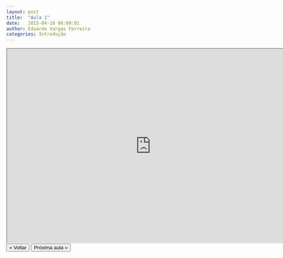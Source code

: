 ```yaml
---
layout: post
title:  "Aula 1"
date:   2015-04-18 08:00:01
author: Eduardo Vargas Ferreira
categories: Introdução
---
```



<center>
<iframe width="760" height="515" src="https://youtu.be/KfeqWODJbN0"> </iframe>
</center>


<FORM>
<INPUT Type="BUTTON" align="left" Value="&laquo; Voltar" Onclick="window.location.href='https://eduardoleg.github.io/ML4all/1parte/'">
<INPUT Type="BUTTON" align="left" Value="Próxima aula &raquo;" Onclick="window.location.href='https://eduardoleg.github.io/ML4all/'">
</FORM>
  
